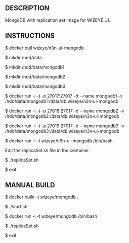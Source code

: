 ## DESCRIPTION

MongoDB with replication set image for WIZEYE UI.

## INSTRUCTIONS

$ docker pull wizeye/n3n-ui-mongodb

$ mkdir /hdd/data

$ mkdir /hdd/data/mongodb1

$ mkdir /hdd/data/mongodb2

$ mkdir /hdd/data/mongodb3

$ docker run -i -t -p 27017:27017 -d --name mongodb1 -v /hdd/data/mongodb1:/data/db wizeye/n3n-ui-mongodb

$ docker run -i -t -p 27018:27017 -d --name mongodb2 -v /hdd/data/mongodb2:/data/db wizeye/n3n-ui-mongodb

$ docker run -i -t -p 27019:27017 -d --name mongodb3 -v /hdd/data/mongodb3:/data/db wizeye/n3n-ui-mongodb

$ docker run -i -t wizeye/n3n-ui-mongodb /bin/bash

Edit the replicaSet.sh file in the container.

$ ./replicaSet.sh

$ exit

## MANUAL BUILD

$ docker build -t wizeye/mongodb .

$ ./start.sh

$ docker run -i -t wizeye/mongodb /bin/bash

$ ./replicaSet.sh

$ exit

